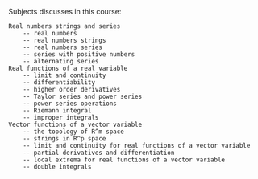 Subjects discusses in this course:

	Real numbers strings and series
		-- real numbers
		-- real numbers strings
		-- real numbers series
		-- series with positive numbers
		-- alternating series
	Real functions of a real variable
		-- limit and continuity
		-- differentiability
		-- higher order derivatives
		-- Taylor series and power series
		-- power series operations
		-- Riemann integral
		-- improper integrals
	Vector functions of a vector variable
		-- the topology of R^m space
		-- strings in R^p space
		-- limit and continuity for real functions of a vector variable
		-- partial derivatives and differentiation
		-- local extrema for real functions of a vector variable
		-- double integrals